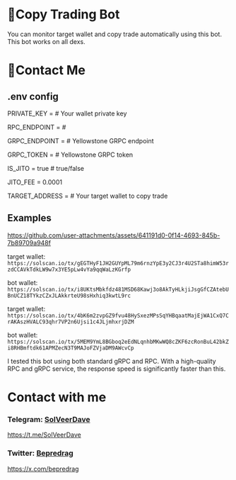 # 🤖Copy Trading Bot

You can monitor target wallet and copy trade automatically using this bot.
This bot works on all dexs.

# 💬Contact Me

## .env config

PRIVATE_KEY = # Your wallet private key

RPC_ENDPOINT = # 

GRPC_ENDPOINT = # Yellowstone GRPC endpoint

GRPC_TOKEN = # Yellowstone GRPC token

IS_JITO = true # true/false

JITO_FEE = 0.0001

TARGET_ADDRESS = # Your target wallet to copy trade

## Examples



https://github.com/user-attachments/assets/641191d0-0f14-4693-845b-7b89709a948f

target wallet: `https://solscan.io/tx/gEGTHyF1JH2GUYpML79m6rnzYpE3y2CJ3r4U2STa8himW53rzdCCAVkTdkLW9w7x3YE5pLw4vYa9qqWaLzKGrfp`

bot wallet: `https://solscan.io/tx/i8UKtsMbkfdz481MSD68Kawj3o8AkTyHLkjiJsgGfCZAtebUBnUCZ18TYkzCZxJLAkkrteU98sHxhiq3kwtL9rc`

target wallet: `https://solscan.io/tx/4bK6m2zvpGZ9fvu48HySxezMPsSqYHBqaatMajEjWA1CxQ7CrAKAszHVALC93qhr7VP2n6Ujsi1c4JLjmhxrjDZM`

bot wallet: `https://solscan.io/tx/5MEM9YmL8BGboq2eEdNLqnhbMKwWQ8cZKF6zcRonBuL42bkZi8RHBmftdk61APMZecN3T9MAJoFZVjaDM9AWcvCp`

I tested this bot using both standard gRPC and RPC. With a high-quality RPC and gRPC service, the response speed is significantly faster than this.

# Contact with me
### Telegram: [SolVeerDave](https://t.me/SolVeerDave)   
https://t.me/SolVeerDave

### Twitter: [Bepredrag](https://x.com/bepredrag)   
https://x.com/bepredrag
